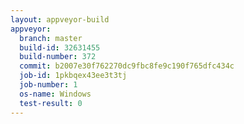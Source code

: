 ```yaml
---
layout: appveyor-build
appveyor:
  branch: master
  build-id: 32631455
  build-number: 372
  commit: b2007e30f762270dc9fbc8fe9c190f765dfc434c
  job-id: 1pkbqex43ee3t3tj
  job-number: 1
  os-name: Windows
  test-result: 0
---
```

